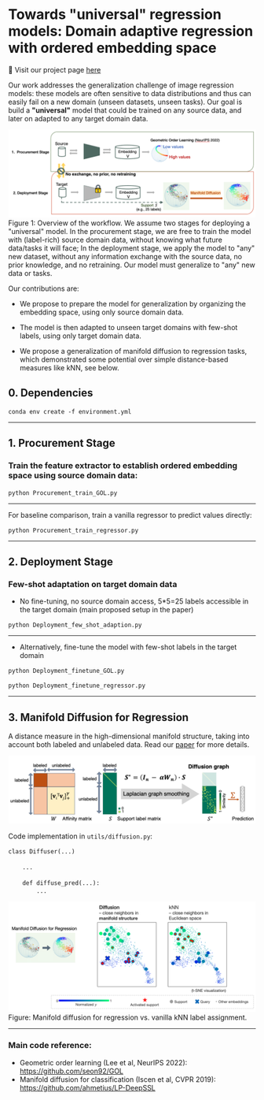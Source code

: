 # Towards "universal" regression models: Domain adaptive regression with ordered embedding space

:cartwheeling: Visit our project page [here](https://dgominski.github.io/drift/)

Our work addresses the generalization challenge of image regression models: these models are often sensitive to data distributions
and thus can easily fail on a new domain (unseen datasets, unseen tasks). Our goal is build a **"universal"** model that could 
be trained on any source data, and later on adapted to any target domain data.

![fig](figs/flow2.png)
Figure 1: Overview of the workflow. We assume two stages for deploying a "universal" model. In the procurement stage, we 
are free to train the model with (label-rich) source domain data, without knowing what future data/tasks it will face; In the deployment stage, we apply the model to "any"
new dataset, without any information exchange with the source data, no prior knowledge, and no retraining. Our model must
generalize to "any" new data or tasks. 


Our contributions are:

* We propose to prepare the model for generalization by organizing the embedding space, using only source domain data.

* The model is then adapted to unseen target domains with few-shot labels, using only target domain data.

* We propose a generalization of manifold diffusion to regression tasks, which demonstrated some potential over simple distance-based measures like kNN, see below.



## 0. Dependencies


```
conda env create -f environment.yml
```



---

## 1. Procurement Stage
### Train the feature extractor to establish ordered embedding space using source domain data:

```
python Procurement_train_GOL.py
```

---
For baseline comparison, train a vanilla regressor to predict values directly:

```
python Procurement_train_regressor.py
```

---

## 2. Deployment Stage

### Few-shot adaptation on target domain data

* No fine-tuning, no source domain access, 5*5=25 labels accessible in the target domain (main proposed setup in the paper)

```
python Deployment_few_shot_adaption.py
```

-----

* Alternatively, fine-tune the model with few-shot labels in the target domain

```
python Deployment_finetune_GOL.py
```

```
python Deployment_finetune_regressor.py
```

-----

## 3. Manifold Diffusion for Regression

A distance measure in the high-dimensional manifold structure, taking into account both labeled and unlabeled data.
Read our [paper](https://arxiv.org/abs/2405.00514) for more details.

![fig](figs/mdr_.png)


Code implementation in `utils/diffusion.py`:

```
class Diffuser(...)
    
    ...
    
    def diffuse_pred(...):
        ...

```



![fig](figs/mdr.png)
Figure: Manifold diffusion for regression vs. vanilla kNN label assignment.


---

### Main code reference:

* Geometric order learning (Lee et al, NeurIPS 2022): https://github.com/seon92/GOL
* Manifold diffusion for classification (Iscen et al, CVPR 2019): https://github.com/ahmetius/LP-DeepSSL




